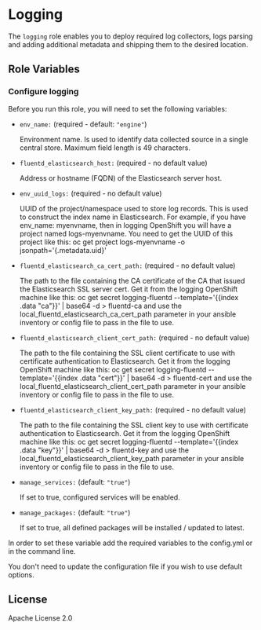 Logging
====================

The `logging` role enables you to deploy required log collectors, logs parsing and adding additional metadata and shipping them
to the desired location.

Role Variables
--------------

### Configure logging

Before you run this role, you will need to set the following variables:

- `env_name:` (required - default: `"engine"`)

  Environment name. Is used to identify data collected source in a single central
  store.
  Maximum field length is 49 characters.

- `fluentd_elasticsearch_host:` (required - no default value)

  Address or hostname (FQDN) of the Elasticsearch server host.

- `env_uuid_logs:` (required - no default value)

  UUID of the project/namespace used to store log records.
  This is used to construct the index name in Elasticsearch.
  For example, if you have env_name: myenvname,
  then in logging OpenShift you will have a project named logs-myenvname.
  You need to get the UUID of this project like this:
  oc get project logs-myenvname -o jsonpath='{.metadata.uid}'

- `fluentd_elasticsearch_ca_cert_path:` (required - no default value)

  The path to the file containing the CA certificate of the CA that issued
  the Elasticsearch SSL server cert.
  Get it from the logging OpenShift machine like this:
  oc get secret logging-fluentd --template='{{index .data "ca"}}' | base64 -d > fluentd-ca
  and use the local_fluentd_elasticsearch_ca_cert_path parameter in your ansible inventory
  or config file to pass in the file to use.

- `fluentd_elasticsearch_client_cert_path:` (required - no default value)

  The path to the file containing the SSL client certificate to use
  with certificate authentication to Elasticsearch.
  Get it from the logging OpenShift machine like this:
  oc get secret logging-fluentd --template='{{index .data "cert"}}' | base64 -d > fluentd-cert
  and use the local_fluentd_elasticsearch_client_cert_path parameter in your ansible inventory
  or config file to pass in the file to use.

- `fluentd_elasticsearch_client_key_path:` (required - no default value)

  The path to the file containing the SSL client key to use
  with certificate authentication to Elasticsearch.
  Get it from the logging OpenShift machine like this:
  oc get secret logging-fluentd --template='{{index .data "key"}}' | base64 -d > fluentd-key
  and use the local_fluentd_elasticsearch_client_key_path parameter in your ansible inventory
  or config file to pass in the file to use.

- `manage_services:` (default: `"true"`)

  If set to true, configured services will be enabled.

- `manage_packages:` (default: `"true"`)

  If set to true, all defined packages will be installed / updated to latest.


In order to set these variable add the required variables to the config.yml
or in the command line.

You don't need to update the configuration file if you wish to use default options.

License
-------

Apache License 2.0

